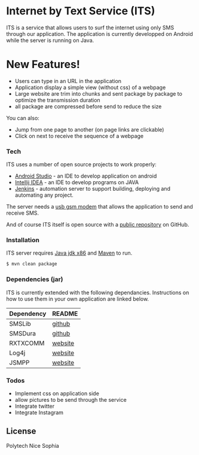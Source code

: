# Internet by Text Service (ITS)


ITS is a service that allows users to surf the internet using only SMS through our application. The application is currently developped on Android while the server is running on Java.

# New Features!
  - Users can type in an URL in the application
  - Application display a simple view (without css) of a webpage
  - Large website are trim into chunks and sent package by package to optimize the transmission duration
  - all package are compressed before send to reduce the size

You can also:
  - Jump from one page to another (on page links are clickable)
  - Click on next to receive the sequence of a webpage



### Tech

ITS uses a number of open source projects to work properly:

* [Android Studio] - an IDE to develop application on android
* [Intellij IDEA] - an IDE to develop programs on JAVA
* [Jenkins] - automation server to support building, deploying and automating any project.

The server needs a [usb gsm modem](https://www.amazon.fr/Hsdpa-7-2Mbps-Adaptateur-Réseau-Dongle/dp/B01K5P0WCA/ref=sr_1_2?ie=UTF8&qid=1496396243&sr=8-2&keywords=usb+gsm+dongle) that allows the application to send and receive SMS.

And of course ITS itself is open source with a [public repository][dill]
 on GitHub.

### Installation

ITS server requires [Java jdk x86](https://nodejs.org/) and [Maven](https://maven.apache.org) to run.

```sh
$ mvn clean package
```


### Dependencies (jar)

ITS is currently extended with the following dependancies. Instructions on how to use them in your own application are linked below.

| Dependency | README |
| ------ | ------ |
| SMSLib |  [github](https://github.com/tdelenikas/smslib) |
| SMSDura | [github](https://github.com/harshadura/SMS.Dura.Wrapper) |
| RXTXCOMM | [website](https://seiscode.iris.washington.edu/projects/rxtxcomm) |
| Log4j | [website](https://logging.apache.org/log4j/2.x/) |
| JSMPP | [website](https://jsmpp.org) |



### Todos

 - Implement css on application side
 - allow pictures to be send through the service
 - Integrate twitter
 - Integrate Instagram

License
----

Polytech Nice Sophia

   [Android Studio]: <https://developer.android.com/studio/index.html>
   [Intellij IDEA]: <https://www.jetbrains.com/idea/>
   [Jenkins]: <https://jenkins.io>
   [dill]: <https://github.com/danialaswad/Internet-by-Text-Service>
   [USB GSM modem]: <https://www.amazon.fr/Hsdpa-7-2Mbps-Adaptateur-Réseau-Dongle/dp/B01K5P0WCA/ref=sr_1_2?ie=UTF8&qid=1496396243&sr=8-2&keywords=usb+gsm+dongle>
   